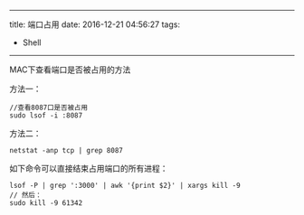 ----
title: 端口占用
date: 2016-12-21 04:56:27
tags:
- Shell
----
MAC下查看端口是否被占用的方法

方法一：
```
//查看8087口是否被占用
sudo lsof -i :8087
```

方法二：
```
netstat -anp tcp | grep 8087
```
如下命令可以直接结束占用端口的所有进程：
```
lsof -P | grep ':3000' | awk '{print $2}' | xargs kill -9
// 然后：
sudo kill -9 61342
```